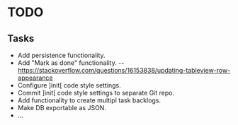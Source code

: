 TODO
====

Tasks
-----

- Add persistence functionality.
- Add "Mark as done" functionality.
-- https://stackoverflow.com/questions/16153838/updating-tableview-row-appearance
- Configure ]init[ code style settings.
- Commit ]init[ code style settings to separate Git repo.
- Add functionality to create multipl task backlogs.
- Make DB exportable as JSON.
- ...